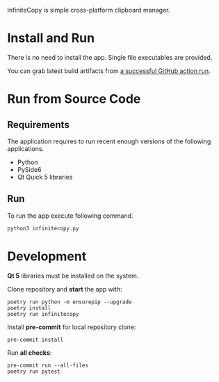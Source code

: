 InfiniteCopy is simple cross-platform clipboard manager.

# Install and Run

There is no need to install the app. Single file executables are provided.

You can grab latest build artifacts from [a successful GitHub action
run](https://github.com/hluk/infinitecopy/actions?query=is%3Asuccess).

# Run from Source Code

## Requirements

The application requires to run recent enough versions of the following applications.

- Python
- PySide6
- Qt Quick 5 libraries

## Run

To run the app execute following command.

```bash
python3 infinitecopy.py
```

# Development

**Qt 5** libraries must be installed on the system.

Clone repository and **start** the app with:

    poetry run python -m ensurepip --upgrade
    poetry install
    poetry run infinitecopy

Install **pre-commit** for local repository clone:

    pre-commit install

Run **all checks**:

    pre-commit run --all-files
    poetry run pytest

